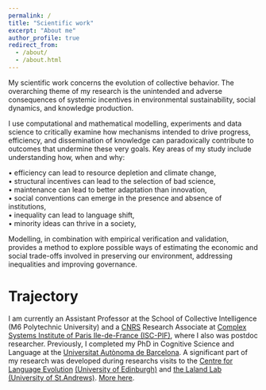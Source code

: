 ```yaml
---
permalink: /
title: "Scientific work"
excerpt: "About me"
author_profile: true
redirect_from:
  - /about/
  - /about.html
---
```


My scientific work concerns the evolution of collective behavior. The overarching theme of my research is the unintended and adverse consequences of systemic incentives in environmental sustainability, social dynamics, and knowledge production.

I use computational and mathematical modelling, experiments and data science to critically examine how mechanisms intended to drive progress, efficiency, and dissemination of knowledge can paradoxically contribute to outcomes that undermine these very goals. Key areas of my study include understanding how, when and why:

•	efficiency can lead to resource depletion and climate change, \
•	structural incentives can lead to the selection of bad science, \
•	maintenance can lead to better adaptation than innovation, \
•	social conventions can emerge in the presence and absence of institutions, \
•	inequality can lead to language shift, \
•	minority ideas can thrive in a society, 

Modelling, in combination with empirical verification and validation, provides a method to explore possible ways of estimating the economic and social trade-offs involved in preserving our environment, addressing inequalities and improving governance.

Trajectory
======
I am currently an Assistant Professor at the School of Collective Intelligence (M6 Polytechnic University) and a <a href="https://www.cnrs.fr/en">CNRS</a> Research Associate at <a href="https://iscpif.fr/">Complex Systems Institute of Paris Ile-de-France (ISC-PIF)</a>, where I also was postdoc researcher. Previously, I completed my PhD in Cognitive Science and Language at the <a href="https://www.uab.cat/en/">Universitat Autònoma de Barcelona</a>. A significant part of my research was developed during researchs visits to the <a href="http://www.lel.ed.ac.uk/cle/">Centre for Language Evolution</a> <a href="https://www.ed.ac.uk/">(University of Edinburgh)</a> and <a href="https://lalandlab.st-andrews.ac.uk/">the Laland Lab</a> <a href="https://www.st-andrews.ac.uk/">(University of St.Andrews)</a>. <a href="https://jsegoviamartin.github.io/cv/">More here</a>.

<!--
<head>
    <meta charset="utf-8">
    <meta name="viewport" content="width=device-width, initial-scale=1.0">
    <title>Spread of variants in a microcommunity</title>
  </head>
  <body>
  <p>  These visualizations illustrate the emergence of shared cultrual conventions in 16-agent micro-societies using an agent-based model as described in Segovia Martín, J., Walker, B., Fay, N. & Tamariz, M. (2019). "Network connectivity dynamics affect the evolution of culturally transmitted variants". </P>
  <p>  Rows represent rounds, columns represent agents and colors represent varaint choice. We show results for three levels of content bias and three levels of population connectivity dynamics.</p>
  <style> body {padding: 0; margin: 0;} </style>
  <script src="p5.js"></script>
  <script src="p5.dom.js"></script>
  <script src="p5.sound.js"></script>
  <script src="sketch.js"></script>
  </body>

</html> -->
